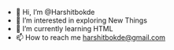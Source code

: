 - 👋 Hi, I’m @Harshitbokde
- 👀 I’m interested in exploring New Things 
- 🌱 I’m currently learning HTML 
- 📫 How to reach me 
harshitbokde@gmail.com

<!---
Harshitbokde/Harshitbokde is a ✨ special ✨ repository because its `README.md` (this file) appears on your GitHub profile.
You can click the Preview link to take a look at your changes.
--->
